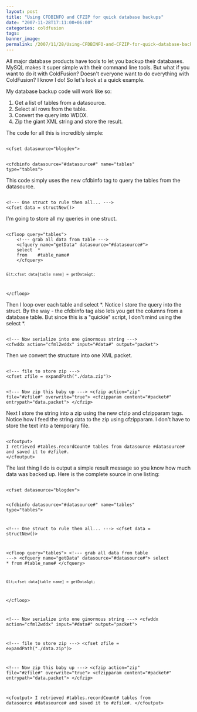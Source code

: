 ```yaml
---
layout: post
title: "Using CFDBINFO and CFZIP for quick database backups"
date: "2007-11-28T17:11:00+06:00"
categories: coldfusion 
tags: 
banner_image: 
permalink: /2007/11/28/Using-CFDBINFO-and-CFZIP-for-quick-database-backups
---
```


All major database products have tools to let you backup their databases. MySQL makes it super simple with their command line tools. But what if you want to do it with ColdFusion? Doesn't everyone want to do everything with ColdFusion? I know I do! So let's look at a quick example.
<!--more-->
My database backup code will work like so:

<ol>
<li>Get a list of tables from a datasource.
<li>Select all rows from the table.
<li>Convert the query into WDDX.
<li>Zip the giant XML string and store the result.
</ol>

The code for all this is incredibly simple:

<code>
&lt;cfset datasource="blogdev"&gt;

&lt;cfdbinfo datasource="#datasource#" name="tables" type="tables"&gt;
</code>

This code simply uses the new cfdbinfo tag to query the tables from the datasource.

<code>
&lt;!--- One struct to rule them all... ---&gt;
&lt;cfset data = structNew()&gt;
</code>

I'm going to store all my queries in one struct.

<code>
&lt;cfloop query="tables"&gt;
	&lt;!--- grab all data from table ---&gt;
	&lt;cfquery name="getData" datasource="#datasource#"&gt;
	select	*
	from	#table_name#
	&lt;/cfquery&gt;
	
	&lt;cfset data[table_name] = getData&gt;
&lt;/cfloop&gt;
</code>

Then I loop over each table and select *. Notice I store the query into the struct. By the way - the cfdbinfo tag also lets you get the columns from a database table. But since this is a "quickie" script, I don't mind using the select *.

<code>
&lt;!--- Now serialize into one ginormous string ---&gt;
&lt;cfwddx action="cfml2wddx" input="#data#" output="packet"&gt;
</code>

Then we convert the structure into one XML packet.

<code>
&lt;!--- file to store zip ---&gt;
&lt;cfset zfile = expandPath("./data.zip")&gt;

&lt;!--- Now zip this baby up ---&gt;
&lt;cfzip action="zip" file="#zfile#" overwrite="true"&gt;
	&lt;cfzipparam content="#packet#" entrypath="data.packet"&gt;
&lt;/cfzip&gt;
</code>

Next I store the string into a zip using the new cfzip and cfzipparam tags. Notice how I feed the string data to the zip using cfzipparam. I don't have to store the text into a temporary file. 

<code>
&lt;cfoutput&gt;
I retrieved #tables.recordCount# tables from datasource #datasource# and saved it to #zfile#.
&lt;/cfoutput&gt;
</code>

The last thing I do is output a simple result message so you know how much data was backed up. Here is the complete source in one listing:

<code>
&lt;cfset datasource="blogdev"&gt;

&lt;cfdbinfo datasource="#datasource#" name="tables" type="tables"&gt;

&lt;!--- One struct to rule them all... ---&gt;
&lt;cfset data = structNew()&gt;

&lt;cfloop query="tables"&gt;
	&lt;!--- grab all data from table ---&gt;
	&lt;cfquery name="getData" datasource="#datasource#"&gt;
	select	*
	from	#table_name#
	&lt;/cfquery&gt;
	
	&lt;cfset data[table_name] = getData&gt;
&lt;/cfloop&gt;

&lt;!--- Now serialize into one ginormous string ---&gt;
&lt;cfwddx action="cfml2wddx" input="#data#" output="packet"&gt;

&lt;!--- file to store zip ---&gt;
&lt;cfset zfile = expandPath("./data.zip")&gt;

&lt;!--- Now zip this baby up ---&gt;
&lt;cfzip action="zip" file="#zfile#" overwrite="true"&gt;
	&lt;cfzipparam content="#packet#" entrypath="data.packet"&gt;
&lt;/cfzip&gt;

&lt;cfoutput&gt;
I retrieved #tables.recordCount# tables from datasource #datasource# and saved it to #zfile#.
&lt;/cfoutput&gt;
</code>